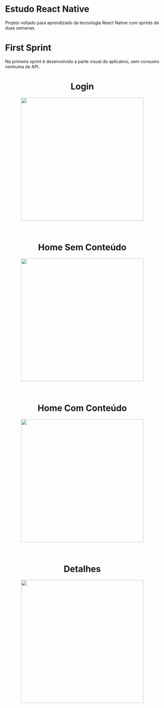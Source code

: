 # Estudo React Native
Projeto voltado para aprendizado da tecnologia React Native com sprints de duas semanas. <br>


# First Sprint
Na primeira sprint é desenvolvido a parte visual do aplicativo, sem consumo nenhuma de API. <br>

<div>
    <h1 align=center>Login</h1>
    <p align=center>
    <image width=400 src=assetsReadme/Login.jpeg>
    </p>
</div>

<br>

<div>
    <h1 align=center>Home Sem Conteúdo</h1>
    <p align=center>
    <image width=400 src=assetsReadme/HomeSemConteudo.jpeg>
    </p>
</div>

<br>

<div>
    <h1 align=center>Home Com Conteúdo</h1>
    <p align=center>
    <image width=400 src=assetsReadme/HomeComConteudo.jpeg>
    </p>
</div>

<br>

<div>
    <h1 align=center>Detalhes</h1>
    <p align=center>
    <image width=400 src=assetsReadme/Detalhamento.jpeg>
    </p>
</div>
